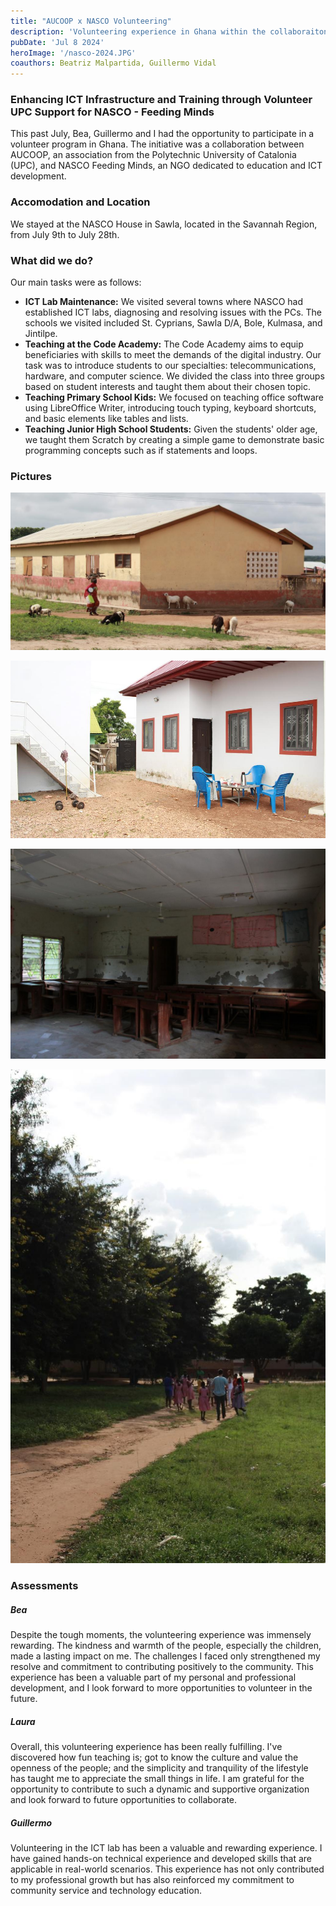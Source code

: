 ```yaml
---
title: "AUCOOP x NASCO Volunteering"
description: 'Volunteering experience in Ghana within the collaboraiton of AUCOOP and NASCO'
pubDate: 'Jul 8 2024'
heroImage: '/nasco-2024.JPG'
coauthors: Beatriz Malpartida, Guillermo Vidal
---
```

### Enhancing ICT Infrastructure and Training through Volunteer UPC Support for NASCO - Feeding Minds

This past July, Bea, Guillermo and I had the opportunity to participate in a volunteer program in Ghana. The initiative was a collaboration between AUCOOP, an association from the Polytechnic University of Catalonia (UPC), and NASCO Feeding Minds, an NGO dedicated to education and ICT development.

### Accomodation and Location

We stayed at the NASCO House in Sawla, located in the Savannah Region, from July 9th to July 28th.

### What did we do?

Our main tasks were as follows:

* **ICT Lab Maintenance:** We visited several towns where NASCO had established ICT labs, diagnosing and resolving issues with the PCs. The schools we visited included St. Cyprians, Sawla D/A, Bole, Kulmasa, and Jintilpe.
* **Teaching at the Code Academy:** The Code Academy aims to equip beneficiaries with skills to meet the demands of the digital industry. Our task was to introduce students to our specialties: telecommunications, hardware, and computer science. We divided the class into three groups based on student interests and taught them about their chosen topic.
* **Teaching Primary School Kids:** We focused on teaching office software using LibreOffice Writer, introducing touch typing, keyboard shortcuts, and basic elements like tables and lists.
* **Teaching Junior High School Students:** Given the students' older age, we taught them Scratch by creating a simple game to demonstrate basic programming concepts such as if statements and loops.

### Pictures

![1722586127024](image/nasco-2024/1722586127024.png)

![1722586148108](image/nasco-2024/1722586148108.png)

![1722586178277](image/nasco-2024/1722586178277.png)

![1722586193931](image/nasco-2024/1722586193931.png)

### Assessments

##### Bea

Despite the tough moments, the volunteering experience was immensely rewarding. The kindness and warmth of the people, especially the children, made a lasting impact on me. The challenges I faced only strengthened my resolve and commitment to contributing positively to the community. This experience has been a valuable part of my personal and professional development, and I look forward to more opportunities to volunteer in the future.

##### Laura

Overall, this volunteering experience has been really fulfilling. I've discovered how fun teaching is; got to know the culture and value the openness of the people; and the simplicity and tranquility of the lifestyle has taught me to appreciate the small things in life. I am grateful for the opportunity to contribute to such a dynamic and supportive organization and look forward to future opportunities to collaborate.

##### Guillermo

Volunteering in the ICT lab has been a valuable and rewarding experience. I have gained hands-on technical experience and developed skills that are applicable in real-world scenarios. This experience has not only contributed to my professional growth but has also reinforced my commitment to community service and technology education.
